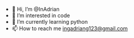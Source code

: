 - 👋 Hi, I’m @InAdrian
- 👀 I’m interested in code 
- 🌱 I’m currently learning python
- 📫 How to reach me ingadriang123@gmail.com

<!---
InAdrian/InAdrian is a ✨ special ✨ repository because its `README.md` (this file) appears on your GitHub profile.
You can click the Preview link to take a look at your changes.
--->
